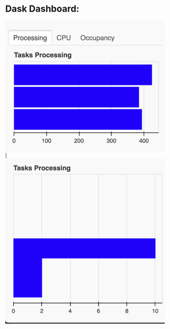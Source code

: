 # Dask Dashboard:
![Dask Dashboard Task Processing](/images/docs/TaskProcessing1.png "doc-image") |  ![Dask Dashboard Task Processing](/images/docs/TaskProcessing2.png "doc-image")


